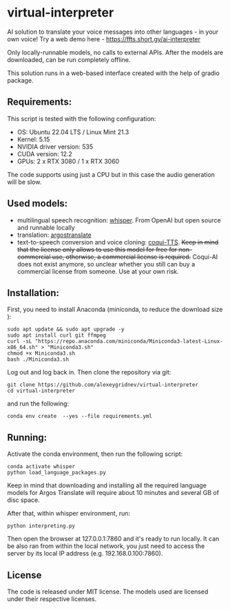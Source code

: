 # virtual-interpreter
AI solution to translate your voice messages into other languages - in your own voice! Try a web demo here - https://ffts.short.gy/ai-interpreter 

Only locally-runnable models, no calls to external APIs. After the models are downloaded, can be run completely offline.

This solution runs in a web-based interface created with the help of gradio package.

## Requirements:
This script is tested with the following configuration:
 - OS: Ubuntu 22.04 LTS / Linux Mint 21.3
 - Kernel: 5.15
 - NVIDIA driver version: 535
 - CUDA version: 12.2
 - GPUs: 2 x RTX 3080 / 1 x RTX 3060

The code supports using just a CPU but in this case the audio generation will be slow.

## Used models:
 - multilingual speech recognition: [whisper](https://github.com/openai/whisper). From OpenAI but open source and runnable locally
 - translation: [argostranslate](https://github.com/argosopentech/argos-translate)
 - text-to-speech conversion and voice cloning: [coqui-TTS](https://github.com/coqui-ai/TTS). ~~Keep in mind that the license only allows to use this model for free for non-commercial use, otherwise, a commercial license is required.~~
 Coqui-AI does not exist anymore, so unclear whether you still can buy a commercial license from someone. Use at your own risk.
## Installation:
First, you need to install Anaconda (miniconda, to reduce the download size ):
```
sudo apt update && sudo apt upgrade -y
sudo apt install curl git ffmpeg  
curl -sL "https://repo.anaconda.com/miniconda/Miniconda3-latest-Linux-x86_64.sh" > "Miniconda3.sh"
chmod +x Miniconda3.sh
bash ./Miniconda3.sh
```
Log out and log back in. Then clone the repository via git:
```
git clone https://github.com/alexeygridnev/virtual-interpreter
cd virtual-interpreter
```
and run the following:
```
conda env create  --yes --file requirements.yml
```

## Running:
Activate the conda environment, then run the following script:
```
conda activate whisper
python load_language_packages.py
```

Keep in mind that downloading and installing all the required language models for Argos Translate will require about 10 minutes and several GB of disc space.

After that, within whisper environment, run:
```
python interpreting.py
```

Then open the browser at 127.0.0.1:7860 and it's ready to run locally. It can be also ran from within the local network, you just need to access the server by its local IP address (e.g. 192.168.0.100:7860).

## License
The code is released under MIT license. The models used are licensed under their respective licenses.
